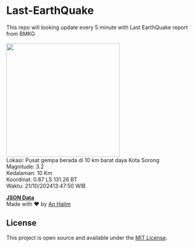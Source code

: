 # Last-EarthQuake
This repo will looking update every 5 minute with Last EarthQuake report from BMKG
<br>
<br>
<img src="https://static.bmkg.go.id/20241021134750.mmi.jpg" width="300"/>
<br>
Lokasi: Pusat gempa berada di 10 km barat daya Kota Sorong <br>
Magnitude: 3.2 <br>
Kedalaman: 10 Km <br>
Koordinat: 0.87 LS 131.26 BT <br>
Waktu: 21/10/202413:47:50 WIB <br>

<a href="./data/data.json">**JSON Data**</a>
<br>
Made with ❤️ by <a href="https://github.com/an-halim">An Halim</a>
## License

This project is open source and available under the [MIT License](LICENSE).
